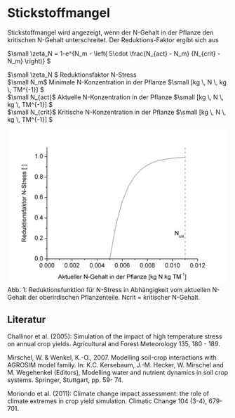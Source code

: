 # Stickstoffmangel

Stickstoffmangel wird angezeigt, wenn der N-Gehalt in der Pflanze den kritischen N-Gehalt unterschreitet. Der Reduktions-Faktor ergibt sich aus

$`\small \zeta_N = 1-e^{N_m - \left( 5\cdot \frac{N_{act} - N_m} {N_{crit} - N_m}  \right)} `$

$`\small \zeta_N `$	Reduktionsfaktor N-Stress	 <br>
$`\small N_m`$	Minimale N-Konzentration in der Pflanze	$`\small [kg \, N \, kg \, TM^{-1}] `$<br>
$`\small N_{act}`$	Aktuelle N-Konzentration in der Pflanze	$`\small [kg \, N \, kg \, TM^{-1}] `$<br>
$`\small N_{crit}`$	Kritische N-Konzentration in der Pflanze	$`\small [kg \, N \, kg \, TM^{-1}] `$<br>

![](../images/crop_processes/monica_stress_abb.1.png)<br>
Abb. 1: Reduktionsfunktion für N-Stress in Abhängigkeit vom aktuellen N-Gehalt der oberirdischen Pflanzenteile. Ncrit = kritischer N-Gehalt.

## Literatur
Challinor et al. (2005): Simulation of the impact of high temperature stress on annual crop yields. Agricultural and Forest Meteorology 135, 180 - 189.

Mirschel, W. & Wenkel, K.-O., 2007. Modelling soil-crop interactions with AGROSIM model family. In: K.C. Kersebaum, J.-M. Hecker, W. Mirschel and M. Wegehenkel (Editors), Modelling water and nutrient dynamics in soil crop systems. Springer, Stuttgart, pp. 59- 74.

Moriondo et al. (2011): Climate change impact assessment: the role of climate extremes in crop yield simulation. Climatic Change 104 (3-4), 679-701.